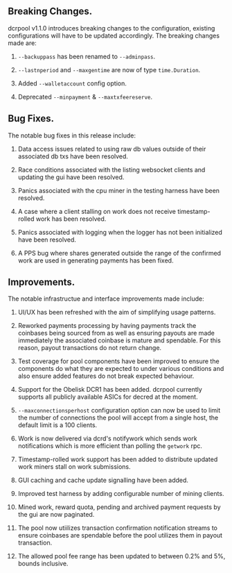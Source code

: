 ## Breaking Changes.
dcrpool v1.1.0 introduces breaking changes to the configuration, existing configurations will have to be updated accordingly. The breaking 
changes made are:
 1. `--backuppass` has been renamed to `--adminpass`.

 2.  `--lastnperiod` and `--maxgentime` are now of type `time.Duration`.

 3. Added `--walletaccount` config option.

 4. Deprecated `--minpayment` & `--maxtxfeereserve`.

## Bug Fixes.
 The notable bug fixes in this release include:
   1. Data access issues related to using raw db values outside 
   of their associated db txs have been resolved.

   2. Race conditions associated with the listing websocket clients and 
   updating the gui have been resolved.

   3. Panics associated with the cpu miner in the testing harness have been resolved.

   4. A case where a client stalling on work does not receive timestamp-rolled work has been resolved.

   5. Panics associated with logging when the logger has not been initialized have been resolved.

   6. A PPS bug where shares generated outside the range of the confirmed work are used in generating payments has been fixed.

## Improvements.
The notable infrastructue and interface improvements made include:
 1. UI/UX has been refreshed with the aim of simplifying usage patterns.

 3. Reworked payments processing by having payments track the coinbases being sourced from as well as ensuring payouts are made immediately the associated coinbase is mature and spendable. For this reason, payout transactions do not return change.

 4. Test coverage for pool components have been improved to ensure the 
 components do what they are expected to under various conditions and also 
 ensure added features do not break expected behaviour.

 5. Support for the Obelisk DCR1 has been added. dcrpool currently supports all publicly available ASICs for decred at the moment.

 6. `--maxconnectionsperhost` configuration option can now be used to limit the number of connections the pool will accept from a single host, the default limit is a 100 clients. 

 7. Work is now delivered via dcrd's notifywork which sends work notifications which is more efficient than polling the `getwork` rpc.
 
 8. Timestamp-rolled work support has been added to distribute updated work 
 miners stall on work submissions.

 9. GUI caching and cache update signalling have been added.

 10. Improved test harness by adding configurable number of mining clients.

 11. Mined work, reward quota, pending and archived payment requests by the 
 gui are now paginated. 

 12. The pool now utiilizes transaction confirmation notification streams to 
 ensure coinbases are spendable before the pool utilizes them in payout transaction.

 13. The allowed pool fee range has been updated to between 0.2% and 5%, 
 bounds inclusive. 

